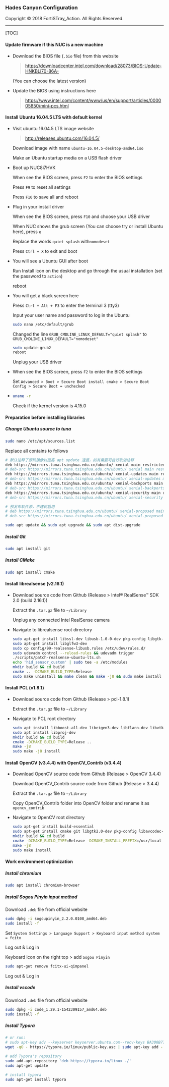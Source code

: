 ### Hades Canyon Configuration

Copyright © 2018 FortiSTray_Action. All Rights Reserved.

---

[TOC]

#### Update firmware if this NUC is a new machine

* Download the BIOS file (`.bio` file) from this website

  > https://downloadcenter.intel.com/download/28073/BIOS-Update-HNKBLi70-86A-

  (You can choose the latest version)

* Update the BIOS using instructions here

  > https://www.intel.com/content/www/us/en/support/articles/000005850/mini-pcs.html

#### Install Ubuntu 16.04.5 LTS with default kernel

* Visit ubuntu 16.04.5 LTS image website

  > http://releases.ubuntu.com/16.04.5/

  Download image with name `ubuntu-16.04.5-desktop-amd64.iso `

  Make an Ubuntu startup media on a USB flash driver

* Boot up NUC8i7HVK

  When see the BIOS screen, press `F2` to enter the BIOS settings

  Press `F9` to reset all settings

  Press `F10` to save all and reboot

* Plug in your install driver

  When see the BIOS screen, press `F10` and choose your USB driver

  When NUC shows the grub screen (You can choose try or install Ubuntu here),  press `e`

  Replace the words `quiet splash` with`nomodeset`

  Press `Ctrl + X` to exit and boot

* You will see a Ubuntu GUI after boot

  Run Install icon on the desktop and go through the usual installation (set the password to `action`)

  reboot

* You will get a black screen here

  Press `Ctrl + Alt + F3` to enter the terminal 3 (tty3)

  Input your user name and password to log in the Ubuntu

  ```bash
  sudo nano /etc/default/grub
  ```

  Changed the line `GRUB_CMDLINE_LINUX_DEFAULT="quiet splash"` to `GRUB_CMDLINE_LINUX_DEFAULT="nomodeset"`

  ```bash
  sudo update-grub2
  reboot
  ```

  Unplug your USB driver

* When see the BIOS screen, press `F2` to enter the BIOS settings

  Set `Advanced > Boot > Secure Boot install cmake > Secure Boot Config > Secure Boot = unchecked`

* ```bash
  uname -r
  ```

  Check if the kernel version is 4.15.0

#### Preparation before installing libraries

##### Change Ubuntu source to tuna

```bash
sudo nano /etc/apt/sources.list
```

Replace all contains to follows

```bash
# 默认注释了源码镜像以提高 apt update 速度，如有需要可自行取消注释
deb https://mirrors.tuna.tsinghua.edu.cn/ubuntu/ xenial main restricted universe multiverse
# deb-src https://mirrors.tuna.tsinghua.edu.cn/ubuntu/ xenial main restricted universe multiverse
deb https://mirrors.tuna.tsinghua.edu.cn/ubuntu/ xenial-updates main restricted universe multiverse
# deb-src https://mirrors.tuna.tsinghua.edu.cn/ubuntu/ xenial-updates main restricted universe multiverse
deb https://mirrors.tuna.tsinghua.edu.cn/ubuntu/ xenial-backports main restricted universe multiverse
# deb-src https://mirrors.tuna.tsinghua.edu.cn/ubuntu/ xenial-backports main restricted universe multiverse
deb https://mirrors.tuna.tsinghua.edu.cn/ubuntu/ xenial-security main restricted universe multiverse
# deb-src https://mirrors.tuna.tsinghua.edu.cn/ubuntu/ xenial-security main restricted universe multiverse

# 预发布软件源，不建议启用
# deb https://mirrors.tuna.tsinghua.edu.cn/ubuntu/ xenial-proposed main restricted universe multiverse
# deb-src https://mirrors.tuna.tsinghua.edu.cn/ubuntu/ xenial-proposed main restricted universe multiverse
```

```bash
sudo apt update && sudo apt upgrade && sudo apt dist-upgrade
```

##### Install Git

```bash
sudo apt install git
```

##### Install CMake

```bash
sudo apt install cmake
```

#### Install librealsense (v2.16.1)

* Download source code from Github (Release > Intel® RealSense™ SDK 2.0 (build 2.16.1))

  Extract the `.tar.gz` file to `~/Library`

  Unplug any connected Intel RealSense camera

* Navigate to librealsense root directory

  ```bash
  sudo apt-get install libssl-dev libusb-1.0-0-dev pkg-config libgtk-3-dev
  sudo apt-get install libglfw3-dev
  sudo cp config/99-realsense-libusb.rules /etc/udev/rules.d/ 
  sudo udevadm control --reload-rules && udevadm trigger
  ./scripts/patch-realsense-ubuntu-lts.sh
  echo 'hid_sensor_custom' | sudo tee -a /etc/modules
  mkdir build && cd build
  cmake .. -DCMAKE_BUILD_TYPE=Release
  sudo make uninstall && make clean && make -j8 && sudo make install
  ```

#### Install PCL (v1.8.1)

* Download source code from Github (Release > pcl-1.8.1)

  Extract the `.tar.gz` file to `~/Library`

* Navigate to PCL root directory

  ```bash
  sudo apt install libboost-all-dev libeigen3-dev libflann-dev libvtk6-dev
  sudo apt install libproj-dev
  mkdir build && cd build
  cmake -DCMAKE_BUILD_TYPE=Release ..
  make -j8
  sudo make -j8 install
  ```

#### Install OpenCV (v3.4.4) with OpenCV_Contrib (v3.4.4)

- Download OpenCV source code from Github (Release > OpenCV 3.4.4)

  Download OpenCV_Contrib source code from Github (Release > 3.4.4)

  Extract the `.tar.gz` file to `~/Library`

  Copy OpenCV_Contrib folder into OpenCV folder and rename it as `opencv_contrib`

- Navigate to OpenCV root directory

  ```bash
  sudo apt-get install build-essential
  sudo apt-get install cmake git libgtk2.0-dev pkg-config libavcodec-dev libavformat-dev libswscale-dev
  mkdir build && cd build
  cmake -DCMAKE_BUILD_TYPE=Release -DCMAKE_INSTALL_PREFIX=/usr/local -DOPENCV_EXTRA_MODULES_PATH=../opencv_contrib/modules ..
  make -j8
  sudo make install
  ```

#### Work environment optimization

##### Install chromium

```bash
sudo apt install chromium-browser
```

##### Install Sogou Pinyin input method

Download `.deb` file from official website

```bash
sudo dpkg -i sogoupinyin_2.2.0.0108_amd64.deb
sudo install -f
```

Set `System Settings > Language Support > Keyboard input method system = fcitx`

Log out &  Log in

Keyboard icon on the right top > add `Sogou Pinyin`

```bash
sudo apt-get remove fcitx-ui-qimpanel
```

Log out &  Log in

##### Install vscode

Download `.deb` file from official website

```bash
sudo dpkg -i code_1.29.1-1542309157_amd64.deb
sudo install -f
```

##### Install Typora

```bash
# or run:
# sudo apt-key adv --keyserver keyserver.ubuntu.com--recv-keys BA300B7755AFCFAE
wget -qO - https://typora.io/linux/public-key.asc | sudo apt-key add -

# add Typora's repository
sudo add-apt-repository 'deb https://typora.io/linux ./'
sudo apt-get update

# install typora
sudo apt-get install typora
```



